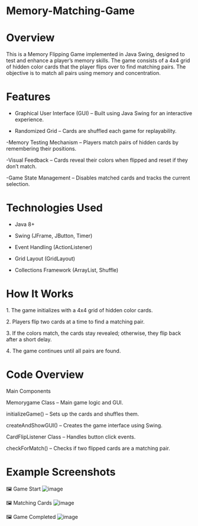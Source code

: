 # Memory-Matching-Game

# Overview
This is a Memory Flipping Game implemented in Java Swing, designed to test and enhance a player’s memory skills. The game consists of a 4x4 grid of hidden color cards that the player flips over to find matching pairs. The objective is to match all pairs using memory and concentration.

# Features
- Graphical User Interface (GUI) – Built using Java Swing for an interactive experience.
  
- Randomized Grid – Cards are shuffled each game for replayability.

-Memory Testing Mechanism – Players match pairs of hidden cards by remembering their positions.

-Visual Feedback – Cards reveal their colors when flipped and reset if they don’t match.

-Game State Management – Disables matched cards and tracks the current selection.

# Technologies Used
- Java 8+

- Swing (JFrame, JButton, Timer)

- Event Handling (ActionListener)

- Grid Layout (GridLayout)

- Collections Framework (ArrayList, Shuffle)

# How It Works
1️. The game initializes with a 4x4 grid of hidden color cards.

2️. Players flip two cards at a time to find a matching pair.

3️. If the colors match, the cards stay revealed; otherwise, they flip back after a short delay.

4️. The game continues until all pairs are found.

# Code Overview

Main Components

Memorygame Class – Main game logic and GUI.

initializeGame() – Sets up the cards and shuffles them.

createAndShowGUI() – Creates the game interface using Swing.

CardFlipListener Class – Handles button click events.

checkForMatch() – Checks if two flipped cards are a matching pair.

# Example Screenshots

🖼️ Game Start
![image](https://github.com/user-attachments/assets/012f9840-ed35-4dc3-bf4b-9dea8d35cf4c)

🖼️ Matching Cards
![image](https://github.com/user-attachments/assets/540d6252-e305-447b-ba79-3c20a0866f2e)

🖼️ Game Completed
![image](https://github.com/user-attachments/assets/8eaedaf8-7928-4bce-8e0d-67155706806e)
